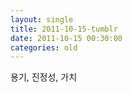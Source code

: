 ```yaml
---
layout: single
title: 2011-10-15-tumblr
date: 2011-10-15 00:30:00
categories: old
---
```

용기, 진정성, 가치

